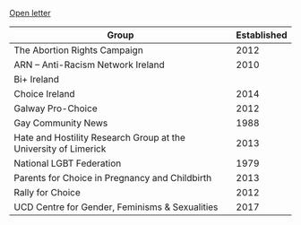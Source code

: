 [Open letter](https://feministire.com/2018/01/22/an-open-letter-to-the-organisers-of-the-we-need-to-talk-tour-from-a-group-of-feminists-in-ireland/)

| Group                                                           | Established |
|-----------------------------------------------------------------|-------------|
| The Abortion Rights Campaign                                    | 2012        |
| ARN – Anti-Racism Network Ireland                               | 2010        |
| Bi+ Ireland                                                     |             |
| Choice Ireland                                                  | 2014        |
| Galway Pro-Choice                                               | 2012        |
| Gay Community News                                              | 1988        |
| Hate and Hostility Research Group at the University of Limerick | 2013        |
| National LGBT Federation                                        | 1979        |
| Parents for Choice in Pregnancy and Childbirth                  | 2013        |
| Rally for Choice                                                | 2012        |
| UCD Centre for Gender, Feminisms & Sexualities                  | 2017        |
